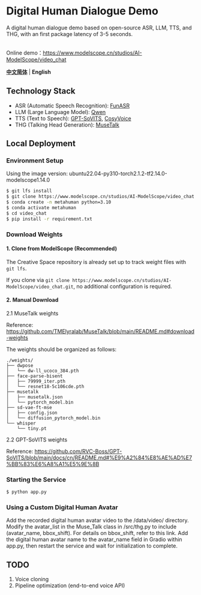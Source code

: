 <h1>Digital Human Dialogue Demo</h1>
A digital human dialogue demo based on open-source ASR, LLM, TTS, and THG, with an first package latency of 3-5 seconds.<br><br>

Online demo：https://www.modelscope.cn/studios/AI-ModelScope/video_chat

[**中文简体**](../README.md) | **English**
</div>

## Technology Stack
* ASR (Automatic Speech Recognition): [FunASR](https://github.com/modelscope/FunASR)
* LLM (Large Language Model): [Qwen](https://help.aliyun.com/zh/model-studio/developer-reference/use-qwen-by-calling-api)
* TTS (Text to Speech): [GPT-SoVITS](https://github.com/RVC-Boss/GPT-SoVITS), [CosyVoice](https://github.com/FunAudioLLM/CosyVoice)
* THG (Talking Head Generation): [MuseTalk](https://github.com/TMElyralab/MuseTalk/tree/main)

## Local Deployment
### Environment Setup
Using the image version: ubuntu22.04-py310-torch2.1.2-tf2.14.0-modelscope1.14.0

```bash
$ git lfs install
$ git clone https://www.modelscope.cn/studios/AI-ModelScope/video_chat.git
$ conda create -n metahuman python=3.10
$ conda activate metahuman
$ cd video_chat
$ pip install -r requirement.txt
```

### Download Weights
#### 1. Clone from ModelScope (Recommended)
   
The Creative Space repository is already set up to track weight files with `git lfs`. 

If you clone via `git clone https://www.modelscope.cn/studios/AI-ModelScope/video_chat.git`, no additional configuration is required.

#### 2. Manual Download
   
2.1 MuseTalk weights

Reference: https://github.com/TMElyralab/MuseTalk/blob/main/README.md#download-weights

The weights should be organized as follows:
```plaintext
./weights/
├── dwpose
│   └── dw-ll_ucoco_384.pth
├── face-parse-bisent
│   ├── 79999_iter.pth
│   └── resnet18-5c106cde.pth
├── musetalk
│   ├── musetalk.json
│   └── pytorch_model.bin
├── sd-vae-ft-mse
│   ├── config.json
│   └── diffusion_pytorch_model.bin
└── whisper
    └── tiny.pt
```

2.2 GPT-SoVITS weights

Reference: https://github.com/RVC-Boss/GPT-SoVITS/blob/main/docs/cn/README.md#%E9%A2%84%E8%AE%AD%E7%BB%83%E6%A8%A1%E5%9E%8B

### Starting the Service
```bash
$ python app.py
```

### Using a Custom Digital Human Avatar
Add the recorded digital human avatar video to the /data/video/ directory.
Modify the avatar_list in the Muse_Talk class in /src/thg.py to include (avatar_name, bbox_shift). For details on bbox_shift, refer to this link.
Add the digital human avatar name to the avatar_name field in Gradio within app.py, then restart the service and wait for initialization to complete.

## TODO
1. Voice cloning
2. Pipeline optimization (end-to-end voice API)